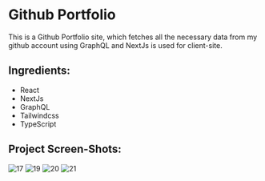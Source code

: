 # Github Portfolio
This is a Github Portfolio site, which fetches all the necessary data from my github account using GraphQL and NextJs is used for client-site.

## Ingredients: 
  - React
  - NextJs
  - GraphQL
  - Tailwindcss
  - TypeScript

## Project Screen-Shots:
![17](https://user-images.githubusercontent.com/37554815/161800167-9abcbad3-5f0a-4e05-92b3-104b862ce839.JPG)
![19](https://user-images.githubusercontent.com/37554815/161800179-3b53600e-2a46-4b2c-a98a-b3134abb9675.JPG)
![20](https://user-images.githubusercontent.com/37554815/161803287-614e5b65-30de-48cc-99aa-12f6d79b44be.JPG)
![21](https://user-images.githubusercontent.com/37554815/161803292-fc02d50b-1501-4831-8b88-d631fc2735f7.JPG)



